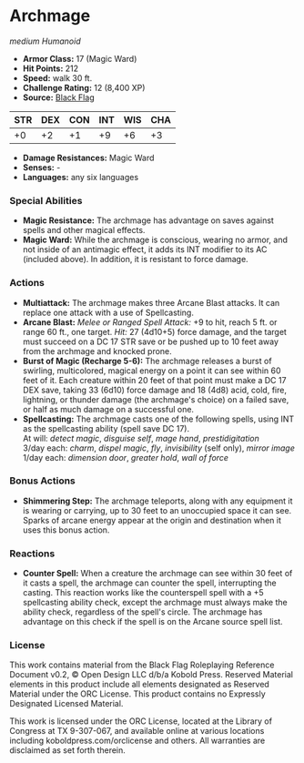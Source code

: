# Archmage

*medium* *Humanoid*

- **Armor Class:** 17 (Magic Ward)
- **Hit Points:** 212 
- **Speed:** walk 30 ft.
- **Challenge Rating:** 12 (8,400 XP)
- **Source:** [Black Flag](https://koboldpress.com/kpstore/product/tovrpg-pg-mv/)

| STR | DEX | CON | INT | WIS | CHA |
| --- | --- | --- | --- | --- | --- |
| +0 | +2 | +1 | +9 | +6 | +3 |

- **Damage Resistances:** Magic Ward
- **Senses:** -
- **Languages:** any six languages

### Special Abilities

- **Magic Resistance:** The archmage has advantage on saves against spells and other magical effects.
- **Magic Ward:** While the archmage is conscious, wearing no armor, and not inside of an antimagic effect, it adds its INT modifier to its AC (included above). In addition, it is resistant to force damage.

### Actions

- **Multiattack:** The archmage makes three Arcane Blast attacks. It can replace one attack with a use of Spellcasting.
- **Arcane Blast:** _Melee or Ranged Spell Attack:_ +9 to hit, reach 5 ft. or range 60 ft., one target. _Hit:_ 27 (4d10+5) force damage, and the target must succeed on a DC 17 STR save or be pushed up to 10 feet away from the archmage and knocked prone.
- **Burst of Magic (Recharge 5-6):** The archmage releases a burst of swirling, multicolored, magical energy on a point it can see within 60 feet of it. Each creature within 20 feet of that point must make a DC 17 DEX save, taking 33 (6d10) force damage and 18 (4d8) acid, cold, fire, lightning, or thunder damage (the archmage's choice) on a failed save, or half as much damage on a successful one.
- **Spellcasting:** The archmage casts one of the following spells, using INT as the spellcasting ability (spell save DC 17).<br>At will: _detect magic_, _disguise self_, _mage hand_, _prestidigitation_<br>3/day each: _charm_, _dispel magic_, _fly_, _invisibility_ (self only), _mirror image_<br>1/day each: _dimension door_, _greater hold_, _wall of force_

### Bonus Actions

- **Shimmering Step:** The archmage teleports, along with any equipment it is wearing or carrying, up to 30 feet to an unoccupied space it can see. Sparks of arcane energy appear at the origin and destination when it uses this bonus action.

### Reactions

- **Counter Spell:** When a creature the archmage can see within 30 feet of it casts a spell, the archmage can counter the spell, interrupting the casting. This reaction works like the counterspell spell with a +5 spellcasting ability check, except the archmage must always make the ability check, regardless of the spell's circle. The archmage has advantage on this check if the spell is on the Arcane source spell list.


### License

This work contains material from the Black Flag Roleplaying Reference Document v0.2, © Open Design LLC d/b/a Kobold Press. Reserved Material elements in this product include all elements designated as Reserved Material under the ORC License. This product contains no Expressly Designated Licensed Material.

This work is licensed under the ORC License, located at the Library of Congress at TX 9-307-067, and available online at various locations including koboldpress.com/orclicense and others. All warranties are disclaimed as set forth therein.
